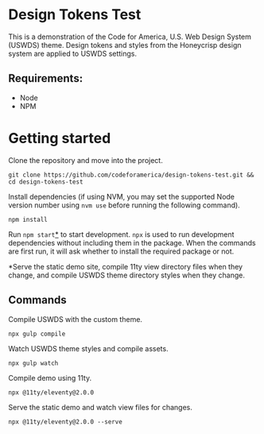 # Design Tokens Test

This is a demonstration of the Code for America, U.S. Web Design System (USWDS) theme. Design tokens and styles from the Honeycrisp design system are applied to USWDS settings.

## Requirements:

* Node
* NPM

# Getting started

Clone the repository and move into the project.

```
git clone https://github.com/codeforamerica/design-tokens-test.git && cd design-tokens-test
```

Install dependencies (if using NVM, you may set the supported Node version number using `nvm use` before running the following command).

```
npm install
```

Run `npm start`[*](/#ref) to start development. `npx` is used to run development dependencies without including them in the package. When the commands are first run, it will ask whether to install the required package or not.

<span id="ref">*</span>Serve the static demo site, compile 11ty view directory files when they change, and compile USWDS theme directory styles when they change.

## Commands

Compile USWDS with the custom theme.

```
npx gulp compile
```

Watch USWDS theme styles and compile assets.

```
npx gulp watch
```

Compile demo using 11ty.

```
npx @11ty/eleventy@2.0.0
```

Serve the static demo and watch view files for changes.

```
npx @11ty/eleventy@2.0.0 --serve
```
